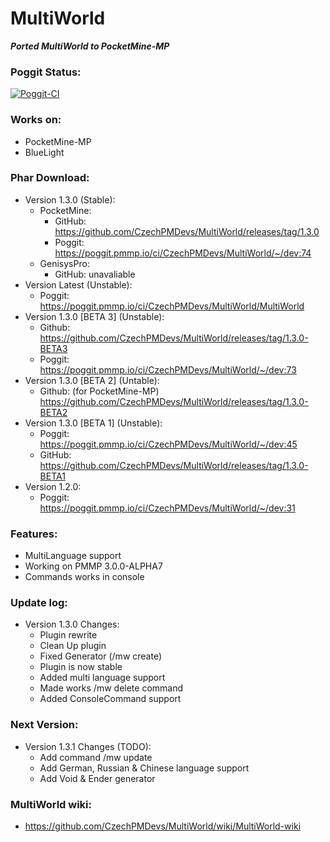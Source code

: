 # MultiWorld

_**Ported MultiWorld to PocketMine-MP**_

### Poggit Status:

[![Poggit-CI](https://image.ibb.co/mpVx1k/Poggit_Passed.png)](https://poggit.pmmp.io/ci/CzechPMDevs/MultiWorld/MultiWorld)

### Works on:
  - PocketMine-MP
  - BlueLight

### Phar Download:
- Version 1.3.0 (Stable):
    - PocketMine:
        - GitHub: https://github.com/CzechPMDevs/MultiWorld/releases/tag/1.3.0
        - Poggit: https://poggit.pmmp.io/ci/CzechPMDevs/MultiWorld/~/dev:74
    - GenisysPro:
        - GitHub: unavaliable
- Version Latest (Unstable):
    - Poggit: https://poggit.pmmp.io/ci/CzechPMDevs/MultiWorld/MultiWorld   
- Version 1.3.0 [BETA 3] (Unstable):
    - Github: https://github.com/CzechPMDevs/MultiWorld/releases/tag/1.3.0-BETA3
    - Poggit: https://poggit.pmmp.io/ci/CzechPMDevs/MultiWorld/~/dev:73
- Version 1.3.0 [BETA 2] (Untable):
    - Github: (for PocketMine-MP) https://github.com/CzechPMDevs/MultiWorld/releases/tag/1.3.0-BETA2
- Version 1.3.0 [BETA 1] (Unstable):
    - Poggit: https://poggit.pmmp.io/ci/CzechPMDevs/MultiWorld/~/dev:45
    - GitHub: https://github.com/CzechPMDevs/MultiWorld/releases/tag/1.3.0-BETA1
- Version 1.2.0:
    - Poggit: https://poggit.pmmp.io/ci/CzechPMDevs/MultiWorld/~/dev:31
    
    
### Features:
  - MultiLanguage support
  - Working on PMMP 3.0.0-ALPHA7
  - Commands works in console
  

### Update log:

- Version 1.3.0 Changes:
    - Plugin rewrite
    - Clean Up plugin
    - Fixed Generator (/mw create)
    - Plugin is now stable
    - Added multi language support
    - Made works /mw delete command
    - Added ConsoleCommand support
  
### Next Version:

- Version 1.3.1 Changes (TODO):
    - Add command /mw update
    - Add German, Russian & Chinese language support
    - Add Void & Ender generator

  

### MultiWorld wiki:

- https://github.com/CzechPMDevs/MultiWorld/wiki/MultiWorld-wiki
